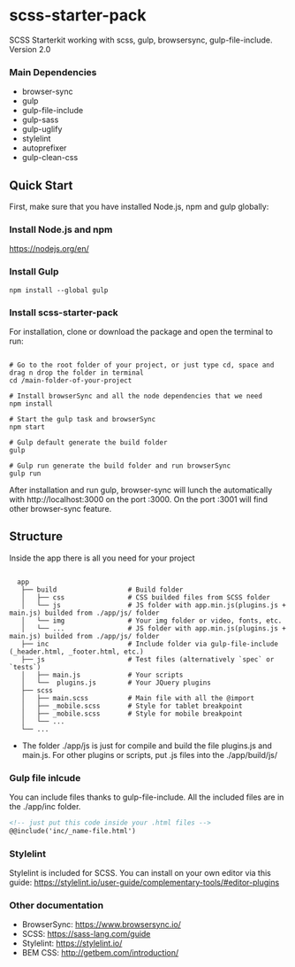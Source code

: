 # scss-starter-pack
SCSS Starterkit working with scss, gulp, browsersync, gulp-file-include. Version 2.0

### Main Dependencies
* browser-sync
* gulp
* gulp-file-include
* gulp-sass
* gulp-uglify
* stylelint
* autoprefixer
* gulp-clean-css

## Quick Start

First, make sure that you have installed Node.js, npm and gulp globally:

### Install Node.js and npm
https://nodejs.org/en/


### Install Gulp
```shell
npm install --global gulp
```
### Install scss-starter-pack
For installation, clone or download the package and open the terminal to run:
```shell

# Go to the root folder of your project, or just type cd, space and drag n drop the folder in terminal
cd /main-folder-of-your-project

# Install browserSync and all the node dependencies that we need
npm install

# Start the gulp task and browserSync
npm start

# Gulp default generate the build folder
gulp

# Gulp run generate the build folder and run browserSync
gulp run

```
After installation and run gulp, browser-sync will lunch the automatically with http://localhost:3000 on the port :3000. On the port :3001 will find other browser-sync feature.

## Structure
Inside the app there is all you need for your project
```shell

  app
   ├── build                  # Build folder
   │   ├── css                # CSS builded files from SCSS folder
   │   └── js                 # JS folder with app.min.js(plugins.js + main.js) builded from ./app/js/ folder
   │   └── img                # Your img folder or video, fonts, etc.
   │   └── ...                # JS folder with app.min.js(plugins.js + main.js) builded from ./app/js/ folder
   ├── inc                    # Include folder via gulp-file-include (_header.html, _footer.html, etc.)
   ├── js                     # Test files (alternatively `spec` or `tests`)
   │   ├── main.js            # Your scripts
   │   └──  plugins.js        # Your JQuery plugins
   ├── scss                     
   │   ├── main.scss          # Main file with all the @import    
   │   ├── _mobile.scss       # Style for tablet breakpoint  
   │   ├── _mobile.scss       # Style for mobile breakpoint  
   │   └── ...
   └── ...

```

* The folder ./app/js is just for compile and build the file plugins.js and main.js. For other plugins or scripts, put .js files into the ./app/build/js/

### Gulp file inlcude
You can include files thanks to gulp-file-include. All the included files are in the ./app/inc folder.
``` html
<!-- just put this code inside your .html files -->
@@include('inc/_name-file.html')
```

### Stylelint
Stylelint is included for SCSS. You can install on your own editor via this guide:
https://stylelint.io/user-guide/complementary-tools/#editor-plugins

### Other documentation
* BrowserSync: https://www.browsersync.io/
* SCSS: https://sass-lang.com/guide
* Stylelint: https://stylelint.io/
* BEM CSS: http://getbem.com/introduction/
